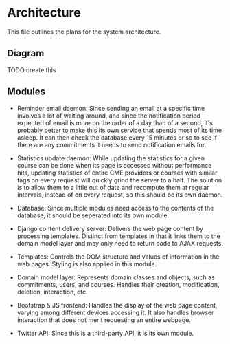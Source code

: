 # Architecture

This file outlines the plans for the system architecture.

## Diagram

TODO create this

## Modules

- Reminder email daemon: Since sending an email at a specific time involves a 
lot of waiting around, and since the notification period expected of email is 
more on the order of a day than of a second, it's probably better to make this 
its own service that spends most of its time asleep. It can then check the 
database every 15 minutes or so to see if there are any commitments it needs 
to send notification emails for.

- Statistics update daemon: While updating the statistics for a given course can be done when its page is accessed without performance hits, updating statistics of entire CME providers or courses with similar tags on every request will quickly grind the server to a halt. The solution is to allow them to a little out of date and recompute them at regular intervals, instead of on every request, so this should be its own daemon.

- Database: Since multiple modules need access to the contents of the database,
 it should be seperated into its own module.

- Django content delivery server: Delivers the web page content by processing 
templates. Distinct from templates in that it links them to the domain model 
layer and may only need to return code to AJAX requests.

- Templates: Controls the DOM structure and values of information in the web 
pages. Styling is also applied in this module.

- Domain model layer: Represents domain classes and objects, such 
as commitments, users, and courses.
Handles their creation, modification, deletion, interaction, etc.

- Bootstrap & JS frontend: Handles the display of the web page content, varying
among different devices accessing it. It also handles browser interaction 
that does not merit requesting an entire webpage.

- Twitter API: Since this is a third-party API, it is its own module.

